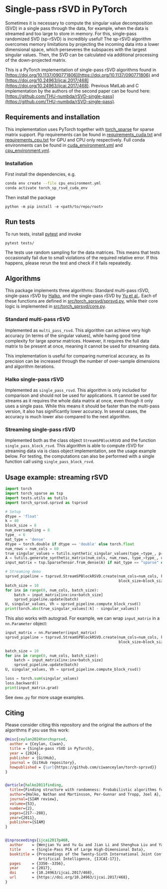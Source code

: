 # Single-pass rSVD in PyTorch

Sometimes it is necessary to compute the singular value decomposition (SVD) in a single pass through the data, for example, when the data is streamed and too large to store in memory.
For this, single-pass randomized SVD (sp-rSVD) is incredibly useful! 
The sp-rSVD algorithm overcomes memory limitations by projecting the incoming data into a lower dimensional space, which perseveres the subspaces with the largest singular values.
Then, the SVD can be calculated via additional processing of the down-projected matrix.

This is a PyTorch implementation of single-pass rSVD algorithms found in [https://doi.org/10.1137/090771806](https://doi.org/10.1137/090771806) and [https://doi.org/10.24963/ijcai.2017/468](https://doi.org/10.24963/ijcai.2017/468).
Previous MatLab and C implementation by the authors of the second paper can be found here: [https://github.com/THU-numbda/rSVD-single-pass](https://github.com/THU-numbda/rSVD-single-pass).


## Requirements and installation

This implementation uses PyTorch together with [torch_sparse](https://github.com/rusty1s/pytorch_sparse) for sparse matrix support.
Pip requirements can be found in [requirements_cuda.txt](requirements_cuda.txt) and [requirements_cpu.txt](requirements_cpu.txt) for GPU and CPU only respectively.
Full conda environments can be found in [cuda_environment.yml](cuda_environment.yml) and [cpu_environment.yml](cpu_environment.yml).

### Installation

First install the dependencies, e.g.
```bash
conda env create --file cpu_environment.yml
conda activate torch_sp_rsvd_cuda_env
```
Then install the package
```commandline
python -m pip install -e <path/to/repo/root>
```

## Run tests

To run tests, install [pytest](https://docs.pytest.org/en/stable/) and invoke
```commandline
pytest tests/
```
The tests use random sampling for the data matrices. 
This means that tests occasionally fail due to small violations of the required relative error.
If this happens, please rerun the test and check if it fails repeatedly.

## Algorithms

This package implements three algorithms: Standard multi-pass rSVD, single-pass rSVD by [Halko](https://doi.org/10.1137/090771806), and the single-pass rSVD by [Yu et al.](https://doi.org/10.24963/ijcai.2017/468).
Each of these functions are defined in [src/torch_sprsvd/sprsvd.py](src/torch_sprsvd/sprsvd.py), while their core logic is implemented in [src/torch_sprsvd/core.py](src/torch_sprsvd/core.py).

### Standard multi-pass rSVD
Implemented as `multi_pass_rsvd`. This algorithm can achieve very high accuracy (in terms of the singular values), while having good time complexity for large *sparse* matrices.
However, it requires the full data matrix to be present at once, meaning it cannot be used for streaming data.

This implementation is useful for comparing numerical accuracy, as its precision can be increased through the number of over-sample dimensions and algorithm iterations.

### Halko single-pass rSVD
Implemented as `single_pass_rsvd`. This algorithm is only included for comparison and should not be used for applications.
It cannot be used for streams as it requires the whole data matrix at once, even though it only uses a single pass.
While this means it should be faster than the multi-pass version, it also has significantly lower accuracy. 
In several cases, the accuracy is much lower also compared to the next algorithm.

### Streaming single-pass rSVD
Implemented both as the class object `StreamSPBlockRSVD` and the function `single_pass_block_rsvd`. 
This algorithm is able to compute rSVD for streaming data via is class object implementation, see the usage example below.
For testing, the computations can also be performed with a single function call using `single_pass_block_rsvd`.

## Usage example: streaming rSVD

```python
import torch
import torch_sparse as tsp
import tests.utils as tutils
import torch_sprsvd.sprsvd as tsprsvd

# Setup
dtype = 'float'
k = 40
block_size = 8
num_oversampling = 8
type_ = 6
mat_type = 'dense'
dtype = torch.double if dtype == 'double' else torch.float
num_rows = num_cols = 60
true_singular_values = tutils.synthetic_singular_values(type_=type_, p=num_cols).to(dtype=dtype)
A = tutils.generate_synthetic_matrix(num_cols, num_rows, type_=type_, dtype=dtype)
input_matrix = tsp.SparseTensor.from_dense(A) if mat_type == "sparse" else A

# Streaming demo
sprsvd_pipeline = tsprsvd.StreamSPBlockRSVD.create(num_cols=num_cols, k=k, num_oversampling=num_oversampling,
                                                   block_size=block_size, dtype=dtype)
batch_size = 10
for inx in range(0, num_cols, batch_size):
    batch = input_matrix[inx:inx+batch_size]
    sprsvd_pipeline.update(batch)
U, singular_values, Vh = sprsvd_pipeline.compute_block_rsvd()
print(torch.abs(true_singular_values[:k] - singular_values))
```
This also works with autograd. For example, we can wrap `input_matrix` in a `nn.Parameter` object:
```python
input_matrix = nn.Parameter(input_matrix)
sprsvd_pipeline = tsprsvd.StreamSPBlockRSVD.create(num_cols=num_cols, k=k, num_oversampling=num_oversampling,
                                                   block_size=block_size, dtype=dtype)

batch_size = 10
for inx in range(0, num_cols, batch_size):
    batch = input_matrix[inx:inx+batch_size]
    sprsvd_pipeline.update(batch)
U, singular_values, Vh = sprsvd_pipeline.compute_block_rsvd()

loss = torch.sum(singular_values)
loss.backward()
print(input_matrix.grad)
```

See `demo.py` for more usage examples.

## Citing

Please consider citing this repository and the original the authors of the algorithms if you use this work:
```bibtex
@misc{ceylan2024torchsprsvd,
  author = {Ceylan, Ciwan},
  title = {Single-pass rSVD in PyTorch},
  year = {2024},
  publisher = {GitHub},
  journal = {GitHub repository},
  howpublished = {\url{https://github.com/ciwanceylan/torch-sprsvd}}
}


@article{halko2011finding,
  title={Finding structure with randomness: Probabilistic algorithms for constructing approximate matrix decompositions},
  author={Halko, Nathan and Martinsson, Per-Gunnar and Tropp, Joel A},
  journal={SIAM review},
  volume={53},
  number={2},
  pages={217--288},
  year={2011},
  publisher={SIAM}
}


@inproceedings{ijcai2017p468,
  author    = {Wenjian Yu and Yu Gu and Jian Li and Shenghua Liu and Yaohang Li},
  title     = {Single-Pass PCA of Large High-Dimensional Data},
  booktitle = {Proceedings of the Twenty-Sixth International Joint Conference on
               Artificial Intelligence, {IJCAI-17}},
  pages     = {3350--3356},
  year      = {2017},
  doi       = {10.24963/ijcai.2017/468},
  url       = {https://doi.org/10.24963/ijcai.2017/468},
}
```